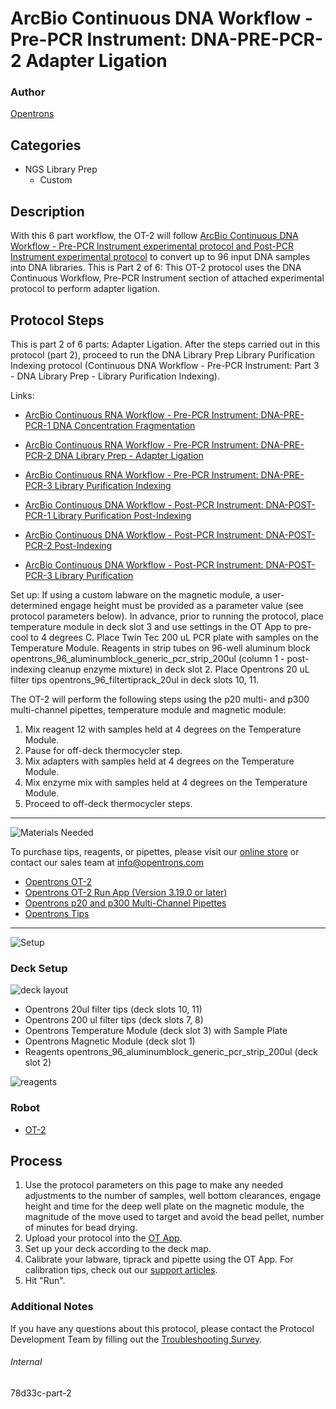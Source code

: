 # ArcBio Continuous DNA Workflow - Pre-PCR Instrument: DNA-PRE-PCR-2 Adapter Ligation

### Author
[Opentrons](https://opentrons.com/)

## Categories
* NGS Library Prep
     * Custom

## Description

With this 6 part workflow, the OT-2 will follow [ArcBio Continuous DNA Workflow - Pre-PCR Instrument experimental protocol and Post-PCR Instrument experimental protocol](https://opentrons-protocol-library-website.s3.amazonaws.com/custom-README-images/78d33c/ArcBio_DNA_Workflow_020822.xlsx) to convert up to 96 input DNA samples into DNA libraries. This is Part 2 of 6: This OT-2 protocol uses the DNA Continuous Workflow, Pre-PCR Instrument section of attached experimental protocol to perform adapter ligation.

## Protocol Steps

This is part 2 of 6 parts: Adapter Ligation. After the steps carried out in this protocol (part 2), proceed to run the DNA Library Prep Library Purification Indexing protocol (Continuous DNA Workflow - Pre-PCR Instrument: Part 3 - DNA Library Prep - Library Purification Indexing).

Links:
* [ArcBio Continuous RNA Workflow - Pre-PCR Instrument: DNA-PRE-PCR-1 DNA Concentration Fragmentation](https://protocols.opentrons.com/protocol/78d33c)

* [ArcBio Continuous RNA Workflow - Pre-PCR Instrument: DNA-PRE-PCR-2 DNA Library Prep - Adapter Ligation](https://protocols.opentrons.com/protocol/78d33c-part-2)

* [ArcBio Continuous RNA Workflow - Pre-PCR Instrument: DNA-PRE-PCR-3 Library Purification Indexing](https://protocols.opentrons.com/protocol/78d33c-part-3)

* [ArcBio Continuous DNA Workflow - Post-PCR Instrument: DNA-POST-PCR-1 Library Purification Post-Indexing](https://protocols.opentrons.com/protocol/78d33c-part-4)

* [ArcBio Continuous DNA Workflow - Post-PCR Instrument: DNA-POST-PCR-2 Post-Indexing](https://protocols.opentrons.com/protocol/78d33c-part-5)

* [ArcBio Continuous DNA Workflow - Post-PCR Instrument: DNA-POST-PCR-3 Library Purification](https://protocols.opentrons.com/protocol/78d33c-part-6)

Set up: If using a custom labware on the magnetic module, a user-determined engage height must be provided as a parameter value (see protocol parameters below). In advance, prior to running the protocol, place temperature module in deck slot 3 and use settings in the OT App to pre-cool to 4 degrees C. Place Twin Tec 200 uL PCR plate with samples on the Temperature Module. Reagents in strip tubes on 96-well aluminum block opentrons_96_aluminumblock_generic_pcr_strip_200ul (column 1 - post-indexing cleanup enzyme mixture) in deck slot 2. Place Opentrons 20 uL filter tips opentrons_96_filtertiprack_20ul in deck slots 10, 11.

The OT-2 will perform the following steps using the p20 multi- and p300 multi-channel pipettes, temperature module and magnetic module:
1. Mix reagent 12 with samples held at 4 degrees on the Temperature Module.
2. Pause for off-deck thermocycler step.
3. Mix adapters with samples held at 4 degrees on the Temperature Module.
4. Mix enzyme mix with samples held at 4 degrees on the Temperature Module.
5. Proceed to off-deck thermocycler steps.

---
![Materials Needed](https://s3.amazonaws.com/opentrons-protocol-library-website/custom-README-images/001-General+Headings/materials.png)

To purchase tips, reagents, or pipettes, please visit our [online store](https://shop.opentrons.com/) or contact our sales team at [info@opentrons.com](mailto:info@opentrons.com)

* [Opentrons OT-2](https://shop.opentrons.com/collections/ot-2-robot/products/ot-2)
* [Opentrons OT-2 Run App (Version 3.19.0 or later)](https://opentrons.com/ot-app/)
* [Opentrons p20 and p300 Multi-Channel Pipettes](https://shop.opentrons.com/collections/ot-2-pipettes/products/single-channel-electronic-pipette)
* [Opentrons Tips](https://shop.opentrons.com/collections/opentrons-tips)

---
![Setup](https://s3.amazonaws.com/opentrons-protocol-library-website/custom-README-images/001-General+Headings/Setup.png)

### Deck Setup
![deck layout](https://opentrons-protocol-library-website.s3.amazonaws.com/custom-README-images/78d33c/screenshot+deck.png)

* Opentrons 20ul filter tips (deck slots 10, 11)
* Opentrons 200 ul filter tips (deck slots 7, 8)
* Opentrons Temperature Module (deck slot 3) with Sample Plate
* Opentrons Magnetic Module (deck slot 1)
* Reagents opentrons_96_aluminumblock_generic_pcr_strip_200ul (deck slot 2)

![reagents](https://opentrons-protocol-library-website.s3.amazonaws.com/custom-README-images/78d33c/screenshot+reagents.png)

### Robot
* [OT-2](https://opentrons.com/ot-2)

## Process
1. Use the protocol parameters on this page to make any needed adjustments to the number of samples, well bottom clearances, engage height and time for the deep well plate on the magnetic module, the magnitude of the move used to target and avoid the bead pellet, number of minutes for bead drying.
2. Upload your protocol into the [OT App](https://opentrons.com/ot-app).
3. Set up your deck according to the deck map.
4. Calibrate your labware, tiprack and pipette using the OT App. For calibration tips, check out our [support articles](https://support.opentrons.com/en/collections/1559720-guide-for-getting-started-with-the-ot-2).
5. Hit "Run".

### Additional Notes
If you have any questions about this protocol, please contact the Protocol Development Team by filling out the [Troubleshooting Survey](https://protocol-troubleshooting.paperform.co/).

###### Internal
78d33c-part-2
